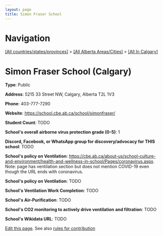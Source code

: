```yaml
---
layout: page
title: Simon Fraser School
---
```

# Navigation

[[All countries/states/provinces]](../../..) > [[All Alberta Areas/Cities]](../..) > [[All In Calgary]](..)

# Simon Fraser School (Calgary)

**Type**: Public

**Address**: 5215 33 Street NW, Calgary, Alberta T2L 1V3

**Phone**: 403-777-7290

**Website**: <https://school.cbe.ab.ca/school/simonfraser/>

**Student Count**: TODO

**School's overall airborne virus protection grade (0-5)**: 1

**Discord, Facebook, or WhatsApp group for discovery/advocacy for THIS school**: TODO

**School's policy on Ventilation**: <https://cbe.ab.ca/about-us/school-culture-and-environment/health-and-wellness-in-school/Pages/coronavirus.aspx>. Note: page has ventilation section but does not mention COVID-19 even though the URL ends with coronavirus.

**School's policy on Ventilation**: TODO

**School's Ventilation Work Completion**: TODO

**School's Air-Purification**: TODO

**School's CO2 monitoring to actively drive ventilation and filtration**: TODO

**School's Wikidata URL**: TODO


[Edit this page](https://github.com/ventilate-schools/AB/edit/main/./Calgary/Simon_Fraser_School.md). See also [rules for contribution](../../../contribution-rules/)